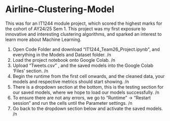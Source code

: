 # Airline-Clustering-Model
This was for an IT1244 module project, which scored the highest marks for the cohort of AY24/25 Sem 1. This project was my first exposure to innovative and interesting clustering algorithms, and sparked an interest to learn more about Machine Learning.

1. Open Code Folder and download “IT1244_Team26_Project.ipynb", and everything in the Models and Dataset folder. /n
2. Load the project notebook onto Google Colab. /n
3. Upload “Tweets.csv” , and the saved models into the Google Colab ‘Files’ section. /n
4. Begin the runtime from the first cell onwards, and the cleaned data, your models and respective metrics should start showing. /n
5. There is a dropdown section at the bottom, this is the testing section for our saved models, where we hope to load our models successfully. /n
6. To ensure there are not any errors, we go to “Runtime” -> “Restart session” and run the cells until the Parameter settings. /n
7. Go back to the dropdown section below and activate the saved models. /n
